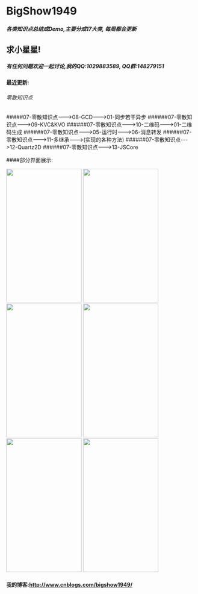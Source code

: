 # BigShow1949

##### 各类知识点总结成Demo,主要分成17大类, 每周都会更新

## 求小星星!

##### 有任何问题欢迎一起讨论,我的QQ:1029883589, QQ群:148279151

#### 最近更新:

###### 零散知识点
#####07-零散知识点--->08-GCD--->01-同步若干异步
######07-零散知识点--->09-KVC&KVO
######07-零散知识点--->10-二维码--->01-二维码生成
######07-零散知识点--->05-运行时--->06-消息转发
######07-零散知识点--->11-多继承--->(实现的各种方法)
######07-零散知识点--->12-Quartz2D
######07-零散知识点--->13-JSCore


####部分界面展示:

<img src="http://images2015.cnblogs.com/blog/805854/201605/805854-20160505172615997-1988823651.png" width="200" height="355">

<img src="http://images2015.cnblogs.com/blog/805854/201605/805854-20160505172633857-1251018558.png" width="200" height="355">

<img src="http://images2015.cnblogs.com/blog/805854/201605/805854-20160505172640404-1874819359.png" width="200" height="355">

<img src="http://images2015.cnblogs.com/blog/805854/201605/805854-20160505172646372-1213574963.png" width="200" height="355">

<img src="http://images2015.cnblogs.com/blog/805854/201605/805854-20160505172655497-1329826097.png" width="200" height="355">

<img src="http://images2015.cnblogs.com/blog/805854/201605/805854-20160505172702029-553363367.png" width="200" height="355">



#### 我的博客:http://www.cnblogs.com/bigshow1949/  
